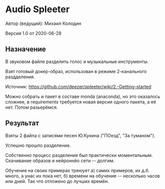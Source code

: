 Audio Spleeter
======================

Автор (ведущий): Михаил Колодин

Версия 1.0 от 2020-06-28

Назначение
----------------

В звуковом файле разделить голос и музыкальные инструменты.

Взят готовый докер-образ,
использован в режиме 2-канального раздделения.

Источник: 
https://github.com/deezer/spleeter/wiki/2.-Getting-started

Можно собрать и пакет в составе monda (anaconda),
но это оказалось сложнее,
в requirements требуется новая версия одного пакета,
а её нет.
Потом разьерёмся.

Результат
-------------------

Взяты 2 файла с записями песен Ю.Кукина ("ПОезд", "За туманом").

Успешно прошло разделение.

Собственно процесс разделения был практически моментальным.
Скачивание образов и нейроннйо сети -- долгим.

Обучение на своих примерах треюует 
а) самих примеров, 
их д.б. много, 
а унас их пока нет,
б) времени на обучение -- несколько часов или дней.
Так что отложено до лучших времён.

